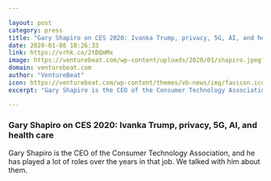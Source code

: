 ```yaml
---

layout: post
category: press
title: "Gary Shapiro on CES 2020: Ivanka Trump, privacy, 5G, AI, and health care"
date: 2020-01-08 18:26:33
link: https://vrhk.co/2tBQmMx
image: https://venturebeat.com/wp-content/uploads/2020/01/shapiro.jpeg?w=1200&strip=all
domain: venturebeat.com
author: "VentureBeat"
icon: https://venturebeat.com/wp-content/themes/vb-news/img/favicon.ico
excerpt: "Gary Shapiro is the CEO of the Consumer Technology Association, and he has played a lot of roles over the years in that job. We talked with him about them."

---
```


### Gary Shapiro on CES 2020: Ivanka Trump, privacy, 5G, AI, and health care

Gary Shapiro is the CEO of the Consumer Technology Association, and he has played a lot of roles over the years in that job. We talked with him about them.